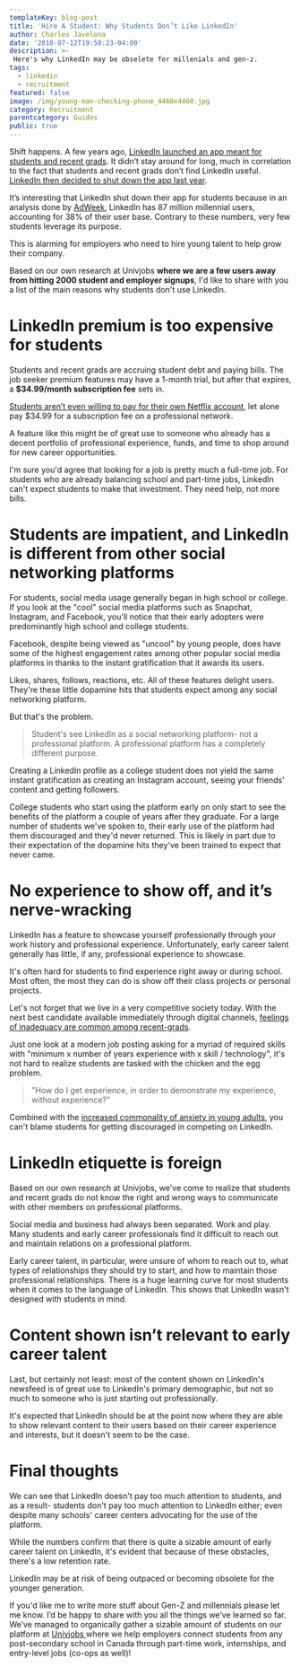 ```yaml
---
templateKey: blog-post
title: 'Hire A Student: Why Students Don’t Like LinkedIn'
author: Charles Javelona
date: '2018-07-12T19:50:23-04:00'
description: >-
 Here's why LinkedIn may be obselete for millenials and gen-z.
tags:
  - linkedin
  - recruitment
featured: false
image: /img/young-man-checking-phone_4460x4460.jpg
category: Recruitment
parentcategory: Guides
public: true
---
```

Shift happens.  A few years ago, [LinkedIn launched an app meant for students and recent grads](https://blog.linkedin.com/2016/04/18/introducing-the-linkedin-students-app--helping-soon-to-be-colleg). It didn’t stay around for long, much in correlation to the fact that students and recent grads don’t find LinkedIn useful. [LinkedIn then decided to shut down the app last year](https://www.linkedin.com/help/linkedin/answer/83885/linkedin-students-mobile-app-will-no-longer-be-supported?lang=en). 

It’s interesting that LinkedIn shut down their app for students because in an analysis done by [AdWeek](https://www.adweek.com/digital/millennials-on-linkedin-infographic/), LinkedIn has 87 million millennial users, accounting for 38% of their user base. Contrary to these numbers, very few students leverage its purpose. 

This is alarming for employers who need to hire young talent to help grow their company.

Based on our own research at Univjobs **where we are a few users away from hitting 2000 student and employer signups**, I'd like to share with you a list of the main reasons why students don't use LinkedIn. 

# LinkedIn premium is too expensive for students

Students and recent grads are accruing student debt and paying bills. The job seeker premium features may have a 1-month trial, but after that expires, a **$34.99/month subscription fee** sets in. 

[Students aren’t even willing to pay for their own Netflix account](https://thenextweb.com/apps/2017/07/14/netflix-bleeding-millions-youre-cheap-get-account/), let alone pay $34.99 for a subscription fee on a professional network. 

A feature like this might be of great use to someone who already has a decent portfolio of professional experience, funds, and time to shop around for new career opportunities. 

I'm sure you'd agree that looking for a job is pretty much a full-time job. For students who are already balancing school and part-time jobs, LinkedIn can't expect students to make that investment. They need help, not more bills.

# Students are impatient, and LinkedIn is different from other social networking platforms

For students, social media usage generally began in high school or college. If you look at the "cool" social media platforms such as Snapchat, Instagram, and Facebook, you'll notice that their early adopters were predominantly high school and college students. 

Facebook, despite being viewed as "uncool" by young people, does have some of the highest engagement rates among other popular social media platforms in thanks to the instant gratification that it awards its users. 

Likes, shares, follows, reactions, etc. All of these features delight users. They're these little dopamine hits that students expect among any social networking platform.

But that's the problem.

> Student's see LinkedIn as a social networking platform- not a professional platform. A professional platform has a completely different purpose.

Creating a LinkedIn profile as a college student does not yield the same instant gratification as creating an Instagram account, seeing your friends' content and getting followers. 

College students who start using the platform early on only start to see the benefits of the platform a couple of years after they graduate. For a large number of students we've spoken to, their early use of the platform had them discouraged and they'd never returned. This is likely in part due to their expectation of the dopamine hits they've been trained to expect that never came.

# No experience to show off, and it’s nerve-wracking

LinkedIn has a feature to showcase yourself professionally through your work history and professional experience. Unfortunately, early career talent generally has little, if any, professional experience to showcase. 

It's often hard for students to find experience right away or during school. Most often, the most they can do is show off their class projects or personal projects.

Let's not forget that we live in a very competitive society today. With the next best candidate available immediately through digital channels, [feelings of inadequacy are common among recent-grads](http://www.ucea.org/2017/01/25/impostor-syndrome-recognizing-overcoming-feelings-inadequacy-self-doubt-graduate-student/). 

Just one look at a modern job posting asking for a myriad of required skills with "minimum x number of years experience with x skill / technology", it's not hard to realize students are tasked with the chicken and the egg problem. 

> "How do I get experience, in order to demonstrate my experience, without experience?" 

Combined with the [increased commonality of anxiety in young adults](https://www.psychologytoday.com/ca/blog/rewired-the-psychology-technology/201706/the-anxiety-epidemic), you can't blame students for getting discouraged in competing on LinkedIn.

# LinkedIn etiquette is foreign

Based on our own research at Univjobs, we've come to realize that students and recent grads do not know the right and wrong ways to communicate with other members on professional platforms. 

Social media and business had always been separated. Work and play. Many students and early career professionals find it difficult to reach out and maintain relations on a professional platform. 

Early career talent, in particular, were unsure of whom to reach out to, what types of relationships they should try to start, and how to maintain those professional relationships. There is a huge learning curve for most students when it comes to the language of LinkedIn. This shows that LinkedIn wasn't designed with students in mind. 

# Content shown isn’t relevant to early career talent

Last, but certainly not least: most of the content shown on LinkedIn's newsfeed is of great use to LinkedIn's primary demographic, but not so much to someone who is just starting out professionally.  

It's expected that LinkedIn should be at the point now where they are able to show relevant content to their users based on their career experience and interests, but it doesn't seem to be the case. 

# Final thoughts

We can see that LinkedIn doesn't pay too much attention to students, and as a result- students don't pay too much attention to LinkedIn either; even despite many schools' career centers advocating for the use of the platform.

While the numbers confirm that there is quite a sizable amount of early career talent on LinkedIn, it's evident that because of these obstacles, there's a low retention rate.

LinkedIn may be at risk of being outpaced or becoming obsolete for the younger generation.

If you'd like me to write more stuff about Gen-Z and millennials please let me know. I’d be happy to share with you all the things we’ve learned so far. We’ve managed to organically gather a sizable amount of students on our platform at [Univjobs ](https://univjobs.ca/employers)where we help employers connect students from any post-secondary school in Canada through part-time work, internships, and entry-level jobs (co-ops as well)!
